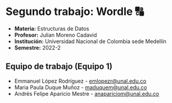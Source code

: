 # Segundo trabajo: Wordle 🔠
- **Materia:** Estructuras de Datos
- **Profesor:** Julian Moreno Cadavid
- **Institución:** Universidad Nacional de Colombia sede Medellín
- **Semestre:** 2022-2

## Equipo de trabajo (Equipo 1)
- Emmanuel López Rodríguez - [emlopezr@unal.edu.co](mailto:emlopezr@unal.edu.co)
- Maria Paula Duque Muñoz - [maduquem@unal.edu.co](mailto:maduquem@unal.edu.co)
- Andrés Felipe Aparicio Mestre - [anapariciom@unal.edu.co](mailto:anapariciom@unal.edu.co)
